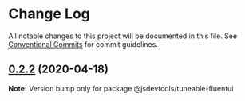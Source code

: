 # Change Log

All notable changes to this project will be documented in this file.
See [Conventional Commits](https://conventionalcommits.org) for commit guidelines.

## [0.2.2](https://github.com/jsdevtools/jsdevtools/compare/@jsdevtools/tuneable-fluentui@0.2.1...@jsdevtools/tuneable-fluentui@0.2.2) (2020-04-18)

**Note:** Version bump only for package @jsdevtools/tuneable-fluentui
